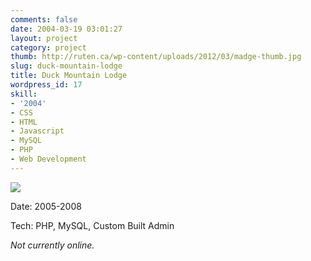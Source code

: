 ```yaml
---
comments: false
date: 2004-03-19 03:01:27
layout: project
category: project
thumb: http://ruten.ca/wp-content/uploads/2012/03/madge-thumb.jpg
slug: duck-mountain-lodge
title: Duck Mountain Lodge
wordpress_id: 17
skill:
- '2004'
- CSS
- HTML
- Javascript
- MySQL
- PHP
- Web Development
---
```


[![](http://ruten.ca/wp-content/uploads/2012/03/madge-full-cropped.jpg)](http://ruten.ca/wp-content/uploads/2012/03/madge-full-cropped.jpg)

Date: 2005-2008

Tech: PHP, MySQL, Custom Built Admin

_Not currently online._
